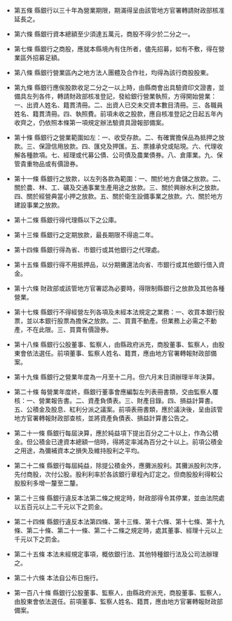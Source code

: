 * 第五條 縣銀行以三十年為營業期限，期滿得呈由該管地方官署轉請財政部核准延長之。

* 第六條 縣銀行資本總額至少須達五萬元，商股不得少於二分之一。

* 第七條 縣銀行之商股，應就本縣境內有住所者，儘先招募，如有不敷，得在營業區外招募足額。

* 第八條 縣銀行營業區內之地方法人團體及合作社，均得為該行商股股東。

* 第九條 縣銀行應俟股款收足二分之一以上時，由縣商會出具驗資印文證書，並備具左列各件，轉請財政部核准登記，發給銀行營業執照，方得開始營業：一、出資人姓名、籍貫清冊。二、出資人已交未交資本數目清冊。三、各職員姓名、籍貫清冊。四、執照費。前項未收之股款，應自核准登記之日起五年內收齊之，仍依照本條第一項規定辦法驗資具證報部備案。

* 第十條 縣銀行之營業範圍如左：一、收受存款。二、有確實擔保品為抵押之放款。三、保證信用放款。四、匯兌及押匯。五、票據承兌或貼現。六、代理收解各種款項。七、經理或代募公債、公司債及農業債券。八、倉庫業。九、保管貴重物品或有價證券。

* 第十一條 縣銀行之放款，以左列各款為範圍：一、關於地方倉儲之放款。二、關於農、林、工、礦及交通事業生產用途之放款。三、關於興辦水利之放款。四、關於經營典當小押之放款。五、關於衛生設備事業之放款。六、關於地方建設事業之放款。

* 第十二條 縣銀行得代理縣以下之公庫。

* 第十三條 縣銀行之定期放款，最長期限不得逾二年。

* 第十四條 縣銀行得為省、市銀行或其他銀行之代理處。

* 第十五條 縣銀行得不用抵押品，以分期攤還法向省、市銀行或其他銀行借入資金。

* 第十六條 財政部或該管地方官署認為必要時，得限制縣銀行之放款及其他各種營業。

* 第十七條 縣銀行不得經營左列各項及未經本法規定之業務：一、收買本銀行股票，並以本銀行股票為擔保之放款。二、買賣不動產。但業務上必需之不動產，不在此限。三、買賣有價證券。

* 第十八條 縣銀行公股董事、監察人，由縣政府派充，商股董事、監察人，由股東會依法選任。前項董事、監察人姓名、籍貫，應由地方官署轉報財政部備案。

* 第十九條 縣銀行之營業年度為一月至十二月。但六月末日須辦理半年決算。

* 第二十條 每營業年度終，縣銀行董事會應編製左列表冊書類，交由監察人覆核：一、營業報告書。二、資產負債表。三、財產目錄。四、損益計算書。五、公積金及股息、紅利分派之議案。前項表冊書類，應於議決後，呈由該管地方官署轉報財政部查核，並將資產負債表、損益計算書公告之。

* 第二十一條 縣銀行每屆決算，應於純益項下提出百分之二十以上，作為公積金。但公積金已達資本總額一倍時，得將定率減為百分之十以上。前項公積金之用途，為彌補資本之損失及維持股利之平均。

* 第二十二條 縣銀行每屆純益，除提公積金外，應攤派股利。其攤派股利次序，先付商股，次付公股。股利利率於各該銀行章程內訂定之。但商股股利得較公股股利多增一釐至二釐。

* 第二十三條 縣銀行違反本法第二條之規定時，財政部得令其停業，並由法院處以五百元以上二千元以下之罰金。

* 第二十四條 縣銀行違反本法第四條、第十三條、第十六條、第十七條、第十九條、第二十條、第二十一條、第二十二條之規定時，處其董事、經理十元以上千元以下之罰金。

* 第二十五條 本法未經規定事項，概依銀行法、其他特種銀行法及公司法辦理之。

* 第二十六條 本法自公布日施行。

* 第一百八十條 縣銀行公股董事、監察人，由縣政府派充，商股董事、監察人，由股東會依法選任。前項董事、監察人姓名、籍貫，應由地方官署轉報財政部備案。

